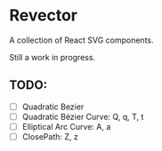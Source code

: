# Revector

A collection of React SVG components.

Still a work in progress.

## TODO:

- [ ] Quadratic Bezier
- [ ] Quadratic Bézier Curve: Q, q, T, t
- [ ] Elliptical Arc Curve: A, a
- [ ] ClosePath: Z, z
